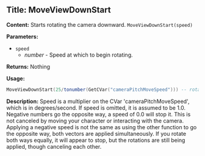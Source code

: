 ## Title: MoveViewDownStart

**Content:**
Starts rotating the camera downward.
`MoveViewDownStart(speed)`

**Parameters:**
- `speed`
  - *number* - Speed at which to begin rotating.

**Returns:**
Nothing

**Usage:**
```lua
MoveViewDownStart(25/tonumber(GetCVar("cameraPitchMoveSpeed"))) -- rotate camera down at 25 degrees/second
```

**Description:**
Speed is a multiplier on the CVar 'cameraPitchMoveSpeed', which is in degrees/second.
If speed is omitted, it is assumed to be 1.0.
Negative numbers go the opposite way, a speed of 0.0 will stop it.
This is not canceled by moving your character or interacting with the camera.
Applying a negative speed is not the same as using the other function to go the opposite way, both vectors are applied simultaneously. If you rotate both ways equally, it will appear to stop, but the rotations are still being applied, though canceling each other.